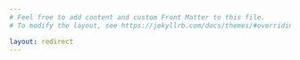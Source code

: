 ```yaml
---
# Feel free to add content and custom Front Matter to this file.
# To modify the layout, see https://jekyllrb.com/docs/themes/#overriding-theme-defaults

layout: redirect
---
```

